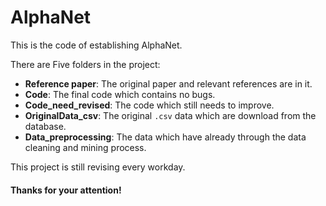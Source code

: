# AlphaNet

 This is the code of establishing AlphaNet.
 
 There are Five folders in the project:

- **Reference paper**: The original paper and relevant references are in it.
- **Code**: The final code which contains no bugs.
- **Code_need_revised**: The code which still needs to improve.
- **OriginalData_csv**: The original `.csv` data which are download from the database.
- **Data_preprocessing**: The data which have already through the data cleaning and mining process.

This project is still revising every workday.

#### Thanks for your attention!
